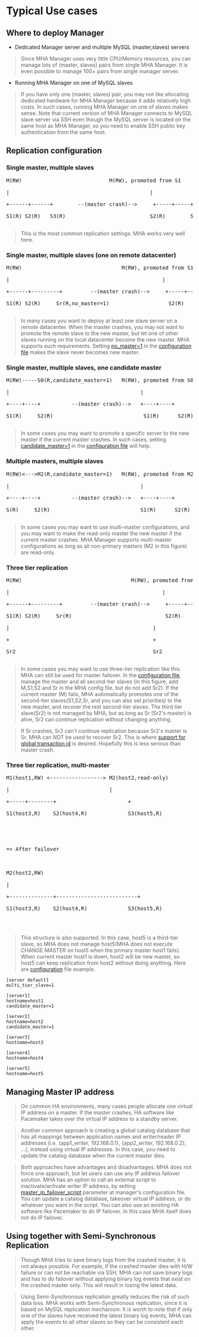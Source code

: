 
# Typical Use cases #

## Where to deploy Manager ##

  * Dedicated Manager server and multiple MySQL (master,slaves) servers

> Since MHA Manager uses very little CPU/Memory resources, you can manage lots of (master, slaves) pairs from single MHA Manager. It is even possible to manage 100+ pairs from single manager server.

  * Running MHA Manager on one of MySQL slaves

> If you have only one (master, slaves) pair, you may not like allocating dedicated hardware for MHA Manager because it adds relatively high costs. In such cases, running MHA Manager on one of slaves makes sense. Note that current version of MHA Manager connects to MySQL slave server via SSH even though the MySQL server is located on the same host as MHA Manager, so you need to enable SSH public key authentication from the same host.

## Replication configuration ##

### Single master, multiple slaves ###

<pre>
M(RW)                            M(RW), promoted from S1<br>
|                                             |<br>
+------+------+        --(master crash)-->     +-----+-----+<br>
S1(R) S2(R)   S3(R)                           S2(R)        S3(R)<br>
</pre>

> This is the most common replication settings. MHA works very well here.


### Single master, multiple slaves (one on remote datacenter) ###

<pre>
M(RW)                                M(RW), promoted from S1<br>
|                                                 |<br>
+------+---------+         --(master crash)-->     +-----+------+<br>
S1(R) S2(R)     Sr(R,no_master=1)                   S2(R)         Sr(R,no_master=1)<br>
</pre>

> In many cases you want to deploy at least one slave server on a remote datacenter. When the master crashes, you may not want to promote the remote slave to the new master, but let one of other slaves running on the local datacenter become the new master. MHA supports such requirements. Setting [no\_master=1](Parameters#no_master.md) in the [configuration file](Configuration.md) makes the slave never becomes new master.

### Single master, multiple slaves, one candidate master ###

<pre>
M(RW)-----S0(R,candidate_master=1)   M(RW), promoted from S0<br>
|                                          |<br>
+----+----+          --(master crash)-->   +----+----+<br>
S1(R)     S2(R)                             S1(R)      S2(R)<br>
</pre>

> In some cases you may want to promote a specific server to the new master if the current master crashes. In such cases, setting [candidate\_master=1](Parameters#candidate_master.md) in the [configuration file](Configuration.md) will help.


### Multiple masters, multiple slaves ###

<pre>
M(RW)<--->M2(R,candidate_master=1)   M(RW), promoted from M2<br>
|                                          |<br>
+----+----+          --(master crash)-->   +----+----+<br>
S(R)     S2(R)                             S1(R)      S2(R)<br>
</pre>

> In some cases you may want to use multi-master configurations, and you may want to make the read-only master the new master if the current master crashes.
> MHA Manager supports multi-master configurations as long as all non-primary masters (M2 in this figure) are read-only.


### Three tier replication ###

<pre>
M(RW)                                   M(RW), promoted from S1<br>
|                                                 |<br>
+------+---------+         --(master crash)-->     +-----+------+<br>
S1(R) S2(R)     Sr(R)                              S2(R)       Sr(R)<br>
|                                              |<br>
+                                              +<br>
Sr2                                            Sr2<br>
</pre>

> In some cases you may want to use three-tier replication like this. MHA can still be used for master failover. In the [configuration file](Configuration.md), manage the master and all second-tier slaves (in this figure, add M,S1,S2 and Sr in the MHA config file, but do not add Sr2). If the current master (M) fails, MHA automatically promotes one of the second-tier slaves(S1,S2,Sr, and you can also set priorities) to the new master, and recover the rest second-tier slaves. The third tier slave(Sr2) is not managed by MHA, but as long as Sr (Sr2's master) is alive, Sr2 can continue replication without changing anything.

> If Sr crashes, Sr2 can't continue replication because Sr2's master is Sr. MHA can NOT be used to recover Sr2. This is where [support for global transaction id](http://code.google.com/p/google-mysql-tools/wiki/GlobalTransactionIds) is desired. Hopefully this is less serious than master crash.


### Three tier replication, multi-master ###

<pre>
M1(host1,RW) <-----------------> M2(host2,read-only)<br>
|                                |<br>
+-----+--------+                       +<br>
S1(host3,R)    S2(host4,R)             S3(host5,R)<br>
<br>
<br>
=> After failover<br>
<br>
M2(host2,RW)<br>
|<br>
+--------------+--------------------------+<br>
S1(host3,R)    S2(host4,R)             S3(host5,R)<br>
<br>
</pre>

> This structure is also supported. In this case, host5 is a third-tier slave, so MHA does not manage host5(MHA does not execute CHANGE MASTER on host5 when the primary master host1 fails). When current master host1 is down, host2 will be new master, so host5 can keep replication from host2 without doing anything.
> Here are [configuration](Configuration.md) file example.

```
[server default]
multi_tier_slave=1

[server1]
hostname=host1
candidate_master=1

[server2]
hostname=host2
candidate_master=1

[server3]
hostname=host3

[server4]
hostname=host4

[server5]
hostname=host5
```


## Managing Master IP address ##

> On common HA environments, many cases people allocate one virtual IP address on a master. If the master crashes, HA software like Pacemaker takes over the virtual IP address to a standby server.

> Another common approach is creating a global catalog database that has all mappings between application names and writer/reader IP addresses (i.e. {app1\_writer, 192.168.0.1}, {app2\_writer, 192.168.0.2}, …), instead using virtual IP addresses. In this case, you need to update the catalog database when the current master dies.

> Both approaches have advantages and disadvantages. MHA does not force one approach, but let users can use any IP address failover solution. MHA has an option to call an external script to inactivate/activate writer IP address, by setting [master\_ip\_failover\_script](Parameters#master_ip_failover_script.md) parameter at manager's configuration file. You can update a catalog database, takeover virtual IP address, or do whatever you want in the script. You can also use an existing HA software like Pacemaker to do IP failover. In this case MHA itself does not do IP failover.


## Using together with Semi-Synchronous Replication ##

> Though MHA tries to save binary logs from the crashed master, it is not always possible. For example, if the crashed master dies with H/W failure or can not be reachable via SSH, MHA can not save binary logs and has to do failover without applying binary log events that exist on the crashed master only. This will result in losing the latest data.

> Using Semi-Synchronous replication greatly reduces the risk of such data loss. MHA works with Semi-Synchronous replication, since it is based on MySQL replication mechanism. It is worth to note that if only one of the slaves have received the latest binary log events, MHA can apply the events to all other slaves so they can be consistent each other.